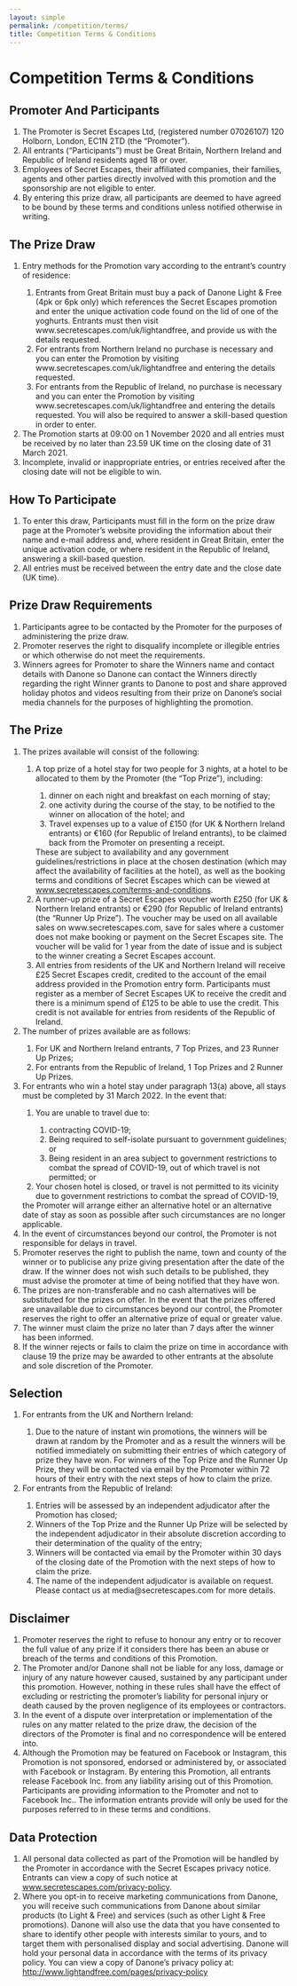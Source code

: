 ```yaml
---
layout: simple
permalink: /competition/terms/
title: Competition Terms & Conditions
---
```

<!-- do I need "content-spacing" -->
<div class="container container--xl vpad--xxxl">
  <h1 class="h h--serif h--lg">Competition Terms & Conditions</h1>
  <div class="space--lg"></div>
  <h2 class="h h--serif h--xs">Promoter And Participants</h2>
  <ol class="continuing-list continuing-list--start">
    <li><span>The Promoter is Secret Escapes Ltd, (registered number 07026107) 120 Holborn, London, EC1N 2TD (the “Promoter”).</span></li>
    <li>All entrants (“Participants”) must be Great Britain, Northern Ireland and Republic of Ireland residents aged 18 or over.</li>
    <li>Employees of Secret Escapes, their affiliated companies, their families, agents and other parties directly involved with this promotion and the sponsorship are not eligible to enter.</li>
    <li>By entering this prize draw, all participants are deemed to have agreed to be bound by these terms and conditions unless notified otherwise in writing.</li>
  </ol>
  <div class="space--lg"></div>
  <h2 class="h h--serif h--xs">The Prize Draw</h2>
  <ol class="continuing-list">
    <li>
      <div>
        <div>Entry methods for the Promotion vary according to the entrant’s country of residence:
          <ol class="ol--no-space ol--letters">
            <li>Entrants from Great Britain must buy a pack of Danone Light & Free (4pk or 6pk only) which references the Secret Escapes promotion and enter the unique activation code found on the lid of one of the yoghurts. Entrants must then visit www.secretescapes.com/uk/lightandfree, and provide us with the details requested.</li>
            <li>For entrants from Northern Ireland no purchase is necessary and you can enter the Promotion by visiting www.secretescapes.com/uk/lightandfree and entering the details requested.</li>
            <li>For entrants from the Republic of Ireland, no purchase is necessary and you can enter the Promotion by visiting www.secretescapes.com/uk/lightandfree and entering the details requested. You will also be required to answer a skill-based question in order to enter.</li>
          </ol>
        </div>
      </div>
    </li>
    <li>The Promotion starts at 09:00 on 1 November 2020 and all entries must be received by no later than 23.59 UK time on the closing date of 31 March 2021.</li>
    <li>Incomplete, invalid or inappropriate entries, or entries received after the closing date will not be eligible to win.</li>
  </ol>
  <div class="space--lg"></div>
  <h2 class="h h--serif h--xs">How To Participate</h2>
  <ol class="continuing-list">
    <li>To enter this draw, Participants must fill in the form on the prize draw page at the Promoter’s website providing the information about their name and e-mail address and, where resident in Great Britain, enter the unique activation code, or where resident in the Republic of Ireland, answering a skill-based question.</li>
    <li>All entries must be received between the entry date and the close date (UK time).</li>
  </ol>
  <div class="space--lg"></div>
  <h2 class="h h--serif h--xs">Prize Draw Requirements</h2>
  <ol class="continuing-list">
    <li>Participants agree to be contacted by the Promoter for the purposes of administering the prize draw.</li>
    <li>Promoter reserves the right to disqualify incomplete or illegible entries or which otherwise do not meet the requirements.</li>
    <li>Winners agrees for Promoter to share the Winners name and contact details with Danone so Danone can contact the Winners directly regarding the right Winner grants to Danone to post and share approved holiday photos and videos resulting from their prize on Danone’s social media channels for the purposes of highlighting the promotion.</li>
  </ol>
  <div class="space--lg"></div>
  <h2 class="h h--serif h--xs">The Prize</h2>

  <ol class="continuing-list">
    <li>
      <div>
        <div>The prizes available will consist of the following:
          <ol class="ol--no-space ol--letters">
            <li>
              <div>
                <div>
                  A top prize of a hotel stay for two people for 3 nights, at a hotel to be allocated to them by the Promoter (the “Top Prize”), including:
                  <ol class="ol--no-space ol--roman">
                    <li>dinner on each night and breakfast on each morning of stay;</li>
                    <li>one activity during the course of the stay, to be notified to the winner on allocation of the hotel; and</li>
                    <li>Travel expenses up to a value of £150 (for UK & Northern Ireland entrants) or €160 (for Republic of Ireland entrants), to be claimed back from the Promoter on presenting a receipt.</li>
                  </ol>
                  These are subject to availability and any government guidelines/restrictions in place at the chosen destination (which may affect the availability of facilities at the hotel), as well as the booking terms and conditions of Secret Escapes which can be viewed at <a href="https://www.secretescapes.com/terms-and-conditions">www.secretescapes.com/terms-and-conditions</a>.
                </div>
              </div>
            </li>
            <li>A runner-up prize of a Secret Escapes voucher worth £250 (for UK & Northern Ireland entrants) or €290 (for Republic of Ireland entrants) (the “Runner Up Prize”). The voucher may be used on all available sales on www.secretescapes.com, save for sales where a customer does not make booking or payment on the Secret Escapes site. The voucher will be valid for 1 year from the date of issue and is subject to the winner creating a Secret Escapes account.</li>
            <li>All entries from residents of the UK and Northern Ireland will receive £25 Secret Escapes credit, credited to the account of the email address provided in the Promotion entry form. Participants must register as a member of Secret Escapes UK to receive the credit and there is a minimum spend of £125 to be able to use the credit. This credit is not available for entries from residents of the Republic of Ireland.</li>
          </ol>
        </div>
      </div>
    </li>
    <li>
      <div>
        <div>The number of prizes available are as follows:
          <ol class="ol--no-space ol--letters">
            <li>For UK and Northern Ireland entrants, 7 Top Prizes, and 23 Runner Up Prizes;</li>
            <li>For entrants from the Republic of Ireland, 1 Top Prizes and 2 Runner Up Prizes.</li>
          </ol>
        </div>
      </div>
    </li>
    <li>
      <div>
        <div>For entrants who win a hotel stay under paragraph 13(a) above, all stays must be completed by 31 March 2022. In the event that:
          <ol class="ol--no-space ol--letters">
            <li>
              <div>
                <div>
                  You are unable to travel due to:
                  <ol class="ol--no-space ol--roman">
                    <li>contracting COVID-19;</li>
                    <li>Being required to self-isolate pursuant to government guidelines; or</li>
                    <li>Being resident in an area subject to government restrictions to combat the spread of COVID-19, out of which travel is not permitted; or</li>
                  </ol>
                </div>
              </div>
            </li>
            <li>Your chosen hotel is closed, or travel is not permitted to its vicinity due to government restrictions to combat the spread of COVID-19,</li>
          </ol>
          the Promoter will arrange either an alternative hotel or an alternative date of stay as soon as possible after such circumstances are no longer applicable.
        </div>
      </div>
    </li>
    <li>In the event of circumstances beyond our control, the Promoter is not responsible for delays in travel.</li>
    <li>Promoter reserves the right to publish the name, town and county of the winner or to publicise any prize giving presentation after the date of the draw. If the winner does not wish such details to be published, they must advise the promoter at time of being notified that they have won.</li>
    <li>The prizes are non-transferable and no cash alternatives will be substituted for the prizes on offer. In the event that the prizes offered are unavailable due to circumstances beyond our control, the Promoter reserves the right to offer an alternative prize of equal or greater value.</li>
    <li>The winner must claim the prize no later than 7 days after the winner has been informed.</li>
    <li>If the winner rejects or fails to claim the prize on time in accordance with clause 19 the prize may be awarded to other entrants at the absolute and sole discretion of the Promoter.</li>
  </ol>
  <div class="space--lg"></div>
  <h2 class="h h--serif h--xs">Selection</h2>
  <ol class="continuing-list">
    <li>
      <div>
        <div>For entrants from the UK and Northern Ireland:
          <ol class="ol--no-space ol--letters">
            <li>Due to the nature of instant win promotions, the winners will be drawn at random by the Promoter and as a result the winners will be notified immediately on submitting their entries of which category of prize they have won. For winners of the Top Prize and the Runner Up Prize, they will be contacted via email by the Promoter within 72 hours of their entry with the next steps of how to claim the prize.</li>
          </ol>
        </div>
      </div>
    </li>
    <li>
      <div>
        <div>For entrants from the Republic of Ireland:
          <ol class="ol--no-space ol--letters">
            <li>Entries will be assessed by an independent adjudicator after the Promotion has closed;</li>
            <li>Winners of the Top Prize and the Runner Up Prize will be selected by the independent adjudicator in their absolute discretion according to their determination of the quality of the entry;</li>
            <li>Winners will be contacted via email by the Promoter within 30 days of the closing date of the Promotion with the next steps of how to claim the prize.</li>
            <li>The name of the independent adjudicator is available on request. Please contact us at media@secretescapes.com for more details.</li>
          </ol>
        </div>
      </div>
    </li>
  </ol>
  <div class="space--lg"></div>
  <h2 class="h h--serif h--xs">Disclaimer</h2>
  <ol class="continuing-list">
    <li>Promoter reserves the right to refuse to honour any entry or to recover the full value of any prize if it considers there has been an abuse or breach of the terms and conditions of this Promotion.</li>
    <li>The Promoter and/or Danone shall not be liable for any loss, damage or injury of any nature however caused, sustained by any participant under this promotion. However, nothing in these rules shall have the effect of excluding or restricting the promoter’s liability for personal injury or death caused by the proven negligence of its employees or contractors.</li>
    <li>In the event of a dispute over interpretation or implementation of the rules on any matter related to the prize draw, the decision of the directors of the Promoter is final and no correspondence will be entered into.</li>
    <li>Although the Promotion may be featured on Facebook or Instagram, this Promotion is not sponsored, endorsed or administered by, or associated with Facebook or Instagram. By entering this Promotion, all entrants release Facebook Inc. from any liability arising out of this Promotion. Participants are providing information to the Promoter and not to Facebook Inc.. The information entrants provide will only be used for the purposes referred to in these terms and conditions.</li>
  </ol>
  <div class="space--lg"></div>
  <h2 class="h h--serif h--xs">Data Protection</h2>
  <ol class="continuing-list">
    <li><div>All personal data collected as part of the Promotion will be handled by the Promoter in accordance with the Secret Escapes privacy notice. Entrants can view a copy of such notice at <a href="https://www.secretescapes.com/privacy-policy">www.secretescapes.com/privacy-policy</a>.</div></li>
    <li><div>Where you opt-in to receive marketing communications from Danone, you will receive such communications from Danone about similar products (to Light &amp; Free) and services (such as other Light &amp; Free promotions). Danone will also use the data that you have consented to share to identify other people with interests similar to yours, and to target them with personalised display and social advertising. Danone will hold your personal data in accordance with the terms of its privacy policy. You can view a copy of Danone’s privacy policy at: <a href="http://www.lightandfree.com/pages/privacy-policy">http://www.lightandfree.com/pages/privacy-policy</a></div></li>
  </ol>
</div>